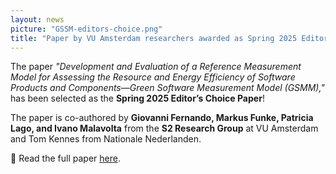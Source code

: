 ```yaml
---
layout: news
picture: "GSSM-editors-choice.png"
title: "Paper by VU Amsterdam researchers awarded as Spring 2025 Editor's Choice Paper at FGCS journal"
---
```


The paper *"Development and Evaluation of a Reference Measurement Model for Assessing the Resource and Energy Efficiency of Software Products and Components—Green Software Measurement Model (GSMM),"* has been selected as the **Spring 2025 Editor’s Choice Paper**!  

The paper is co-authored by **Giovanni Fernando, Markus Funke, Patricia Lago, and Ivano Malavolta** from the **S2 Research Group** at VU Amsterdam and Tom Kennes from Nationale Nederlanden.  

📖 Read the full paper [here](https://doi.org/10.1016/j.future.2024.01.033).